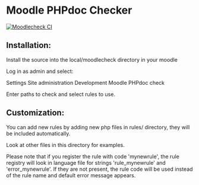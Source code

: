 Moodle PHPdoc Checker
=====================

[![Moodlecheck CI](https://github.com/moodlehq/moodle-local_moodlecheck/actions/workflows/ci.yml/badge.svg)](https://github.com/moodlehq/moodle-local_moodlecheck/actions/workflows/ci.yml)

Installation:
-------------

Install the source into the local/moodlecheck directory in your moodle

Log in as admin and select:

Settings
  Site administration
    Development
      Moodle PHPdoc check

Enter paths to check and select rules to use.

Customization:
--------------

You can add new rules by adding new php files in rules/ directory,
they will be included automatically.

Look at other files in this directory for examples.

Please note that if you register the rule with code 'mynewrule',
the rule registry will look in language file for strings
'rule_mynewrule' and 'error_mynewrule'. If they are not present,
the rule code will be used instead of the rule name and
default error message appears.
